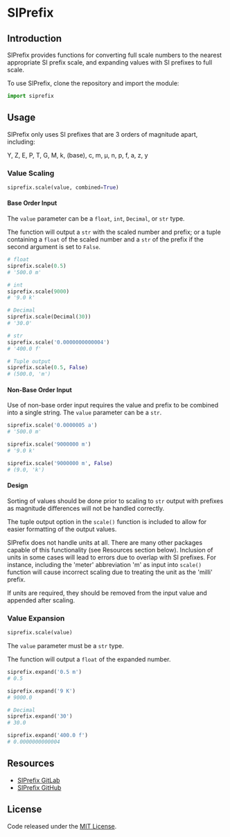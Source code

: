 # SIPrefix
## Introduction
SIPrefix provides functions for converting full scale numbers to the nearest appropriate SI prefix scale, and expanding values with SI prefixes to full scale.

To use SIPrefix, clone the repository and import the module:
```python
import siprefix
```

## Usage
SIPrefix only uses SI prefixes that are 3 orders of magnitude apart, including:

Y, Z, E, P, T, G, M, k, (base), c, m, µ, n, p, f, a, z, y

### Value Scaling
```python
siprefix.scale(value, combined=True)
```

#### Base Order Input
The `value` parameter can be a `float`, `int`, `Decimal`, or `str` type.

The function will output a `str` with the scaled number and prefix; or a tuple containing a `float` of the scaled number and a `str` of the prefix if the second argument is set to `False`.

```python
# float
siprefix.scale(0.5)
# '500.0 m'

# int
siprefix.scale(9000)
# '9.0 k'

# Decimal
siprefix.scale(Decimal(30))
# '30.0'

# str
siprefix.scale('0.0000000000004')
# '400.0 f'

# Tuple output
siprefix.scale(0.5, False)
# (500.0, 'm')
```

#### Non-Base Order Input
Use of non-base order input requires the value and prefix to be combined into a single string.
The `value` parameter can be a `str`.

```python
siprefix.scale('0.0000005 a')
# '500.0 m'

siprefix.scale('9000000 m')
# '9.0 k'

siprefix.scale('9000000 m', False)
# (9.0, 'k')
```

#### Design
Sorting of values should be done prior to scaling to `str` output with prefixes as magnitude differences will not be handled correctly.

The tuple output option in the `scale()` function is included to allow for easier formatting of the output values.

SIPrefix does not handle units at all. There are many other packages capable of this functionality (see Resources section below). Inclusion of units in some cases will lead to errors due to overlap with SI prefixes. For instance, including the 'meter' abbreviation 'm' as input into `scale()` function will cause incorrect scaling due to treating the unit as the 'milli' prefix.

If units are required, they should be removed from the input value and appended after scaling.

### Value Expansion
```python
siprefix.scale(value)
```

The `value` parameter must be a `str` type.

The function will output a `float` of the expanded number.

```python
siprefix.expand('0.5 m')
# 0.5

siprefix.expand('9 K')
# 9000.0

# Decimal
siprefix.expand('30')
# 30.0

siprefix.expand('400.0 f')
# 0.0000000000004
```

## Resources
- [SIPrefix GitLab](https://www.gitlab.com)
- [SIPrefix GitHub](https://www.github.com)

## License
Code released under the [MIT License](LICENSE.md).

